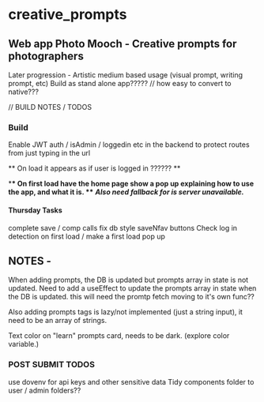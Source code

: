 # creative_prompts

## Web app Photo Mooch - Creative prompts for photographers

Later progression - Artistic medium based usage (visual prompt, writing prompt, etc)
Build as stand alone app????? // how easy to convert to native???

// BUILD NOTES / TODOS

### Build

Enable JWT auth / isAdmin / loggedin etc in the backend to protect routes from just typing in the url

** On load it appears as if user is logged in ?????? **

\***\* On first load have the home page show a pop up explaining how to use the app, and what it is. \*\***
**_Also need fallback for is server unavailable._**

#### Thursday Tasks

complete save / comp calls
fix db
style saveNfav buttons
Check log in detection on first load / make a first load pop up

## NOTES -

When adding prompts, the DB is updated but prompts array in state is not updated. Need to add a useEffect to update the prompts array in state when the DB is updated. this will need the promtp fetch moving to it's own func??

Also adding prompts tags is lazy/not implemented (just a string input), it need to be an array of strings.

Text color on "learn" prompts card, needs to be dark. (explore color variable.)

### POST SUBMIT TODOS

use dovenv for api keys and other sensitive data
Tidy components folder to user / admin folders??

